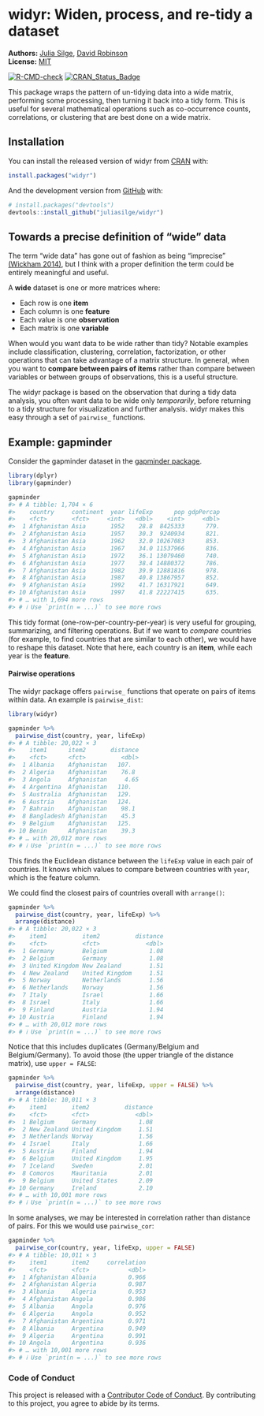 
<!-- README.md is generated from README.Rmd. Please edit that file -->

# widyr: Widen, process, and re-tidy a dataset

**Authors:** [Julia Silge](https://juliasilge.com/), [David
Robinson](http://varianceexplained.org/)<br/> **License:**
[MIT](https://opensource.org/licenses/MIT)

<!-- badges: start -->

[![R-CMD-check](https://github.com/juliasilge/widyr/actions/workflows/R-CMD-check.yaml/badge.svg)](https://github.com/juliasilge/widyr/actions/workflows/R-CMD-check.yaml)
[![CRAN_Status_Badge](http://www.r-pkg.org/badges/version/widyr)](https://cran.r-project.org/package=widyr)
<!-- badges: end -->

This package wraps the pattern of un-tidying data into a wide matrix,
performing some processing, then turning it back into a tidy form. This
is useful for several mathematical operations such as co-occurrence
counts, correlations, or clustering that are best done on a wide matrix.

## Installation

You can install the released version of widyr from
[CRAN](https://CRAN.R-project.org) with:

``` r
install.packages("widyr")
```

And the development version from [GitHub](https://github.com/) with:

``` r
# install.packages("devtools")
devtools::install_github("juliasilge/widyr")
```

## Towards a precise definition of “wide” data

The term “wide data” has gone out of fashion as being “imprecise”
[(Wickham 2014)](http://vita.had.co.nz/papers/tidy-data.pdf), but I
think with a proper definition the term could be entirely meaningful and
useful.

A **wide** dataset is one or more matrices where:

-   Each row is one **item**
-   Each column is one **feature**
-   Each value is one **observation**
-   Each matrix is one **variable**

When would you want data to be wide rather than tidy? Notable examples
include classification, clustering, correlation, factorization, or other
operations that can take advantage of a matrix structure. In general,
when you want to **compare between pairs of items** rather than compare
between variables or between groups of observations, this is a useful
structure.

The widyr package is based on the observation that during a tidy data
analysis, you often want data to be wide only *temporarily*, before
returning to a tidy structure for visualization and further analysis.
widyr makes this easy through a set of `pairwise_` functions.

## Example: gapminder

Consider the gapminder dataset in the [gapminder
package](https://CRAN.R-project.org/package=gapminder).

``` r
library(dplyr)
library(gapminder)

gapminder
#> # A tibble: 1,704 × 6
#>    country     continent  year lifeExp      pop gdpPercap
#>    <fct>       <fct>     <int>   <dbl>    <int>     <dbl>
#>  1 Afghanistan Asia       1952    28.8  8425333      779.
#>  2 Afghanistan Asia       1957    30.3  9240934      821.
#>  3 Afghanistan Asia       1962    32.0 10267083      853.
#>  4 Afghanistan Asia       1967    34.0 11537966      836.
#>  5 Afghanistan Asia       1972    36.1 13079460      740.
#>  6 Afghanistan Asia       1977    38.4 14880372      786.
#>  7 Afghanistan Asia       1982    39.9 12881816      978.
#>  8 Afghanistan Asia       1987    40.8 13867957      852.
#>  9 Afghanistan Asia       1992    41.7 16317921      649.
#> 10 Afghanistan Asia       1997    41.8 22227415      635.
#> # … with 1,694 more rows
#> # ℹ Use `print(n = ...)` to see more rows
```

This tidy format (one-row-per-country-per-year) is very useful for
grouping, summarizing, and filtering operations. But if we want to
*compare* countries (for example, to find countries that are similar to
each other), we would have to reshape this dataset. Note that here, each
country is an **item**, while each year is the **feature**.

#### Pairwise operations

The widyr package offers `pairwise_` functions that operate on pairs of
items within data. An example is `pairwise_dist`:

``` r
library(widyr)

gapminder %>%
  pairwise_dist(country, year, lifeExp)
#> # A tibble: 20,022 × 3
#>    item1      item2       distance
#>    <fct>      <fct>          <dbl>
#>  1 Albania    Afghanistan   107.  
#>  2 Algeria    Afghanistan    76.8 
#>  3 Angola     Afghanistan     4.65
#>  4 Argentina  Afghanistan   110.  
#>  5 Australia  Afghanistan   129.  
#>  6 Austria    Afghanistan   124.  
#>  7 Bahrain    Afghanistan    98.1 
#>  8 Bangladesh Afghanistan    45.3 
#>  9 Belgium    Afghanistan   125.  
#> 10 Benin      Afghanistan    39.3 
#> # … with 20,012 more rows
#> # ℹ Use `print(n = ...)` to see more rows
```

This finds the Euclidean distance between the `lifeExp` value in each
pair of countries. It knows which values to compare between countries
with `year`, which is the feature column.

We could find the closest pairs of countries overall with `arrange()`:

``` r
gapminder %>%
  pairwise_dist(country, year, lifeExp) %>%
  arrange(distance)
#> # A tibble: 20,022 × 3
#>    item1          item2          distance
#>    <fct>          <fct>             <dbl>
#>  1 Germany        Belgium            1.08
#>  2 Belgium        Germany            1.08
#>  3 United Kingdom New Zealand        1.51
#>  4 New Zealand    United Kingdom     1.51
#>  5 Norway         Netherlands        1.56
#>  6 Netherlands    Norway             1.56
#>  7 Italy          Israel             1.66
#>  8 Israel         Italy              1.66
#>  9 Finland        Austria            1.94
#> 10 Austria        Finland            1.94
#> # … with 20,012 more rows
#> # ℹ Use `print(n = ...)` to see more rows
```

Notice that this includes duplicates (Germany/Belgium and
Belgium/Germany). To avoid those (the upper triangle of the distance
matrix), use `upper = FALSE`:

``` r
gapminder %>%
  pairwise_dist(country, year, lifeExp, upper = FALSE) %>%
  arrange(distance)
#> # A tibble: 10,011 × 3
#>    item1       item2          distance
#>    <fct>       <fct>             <dbl>
#>  1 Belgium     Germany            1.08
#>  2 New Zealand United Kingdom     1.51
#>  3 Netherlands Norway             1.56
#>  4 Israel      Italy              1.66
#>  5 Austria     Finland            1.94
#>  6 Belgium     United Kingdom     1.95
#>  7 Iceland     Sweden             2.01
#>  8 Comoros     Mauritania         2.01
#>  9 Belgium     United States      2.09
#> 10 Germany     Ireland            2.10
#> # … with 10,001 more rows
#> # ℹ Use `print(n = ...)` to see more rows
```

In some analyses, we may be interested in correlation rather than
distance of pairs. For this we would use `pairwise_cor`:

``` r
gapminder %>%
  pairwise_cor(country, year, lifeExp, upper = FALSE)
#> # A tibble: 10,011 × 3
#>    item1       item2     correlation
#>    <fct>       <fct>           <dbl>
#>  1 Afghanistan Albania         0.966
#>  2 Afghanistan Algeria         0.987
#>  3 Albania     Algeria         0.953
#>  4 Afghanistan Angola          0.986
#>  5 Albania     Angola          0.976
#>  6 Algeria     Angola          0.952
#>  7 Afghanistan Argentina       0.971
#>  8 Albania     Argentina       0.949
#>  9 Algeria     Argentina       0.991
#> 10 Angola      Argentina       0.936
#> # … with 10,001 more rows
#> # ℹ Use `print(n = ...)` to see more rows
```

### Code of Conduct

This project is released with a [Contributor Code of
Conduct](https://www.contributor-covenant.org/version/2/1/CODE_OF_CONDUCT.html).
By contributing to this project, you agree to abide by its terms.
